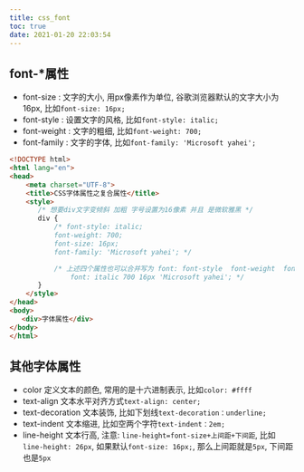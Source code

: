 ```yaml
---
title: css_font
toc: true
date: 2021-01-20 22:03:54
---
```

## font-*属性
- font-size : 文字的大小, 用px像素作为单位, 谷歌浏览器默认的文字大小为16px, 比如`font-size: 16px;`
- font-style : 设置文字的风格, 比如`font-style: italic;`
- font-weight : 文字的粗细, 比如`font-weight: 700;`
- font-family : 文字的字体, 比如`font-family: 'Microsoft yahei';`


```html
<!DOCTYPE html>
<html lang="en">
<head>
    <meta charset="UTF-8">
    <title>CSS字体属性之复合属性</title>
    <style>
       /* 想要div文字变倾斜 加粗 字号设置为16像素 并且 是微软雅黑 */
       div {
           /* font-style: italic;
           font-weight: 700;
           font-size: 16px;
           font-family: 'Microsoft yahei'; */

           /* 上述四个属性也可以合并写为 font: font-style  font-weight  font-size  font-family;
               font: italic 700 16px 'Microsoft yahei'; */
       }
    </style>
</head>
<body>
   <div>字体属性</div>
</body>
</html>
```

## 其他字体属性
- color 定义文本的颜色, 常用的是十六进制表示, 比如`color: #ffff`
- text-align 文本水平对齐方式`text-align: center;`
- text-decoration 文本装饰, 比如下划线`text-decoration：underline;`
- text-indent 文本缩进, 比如空两个字符`text-indent：2em;`
- line-height 文本行高, 注意: `line-height=font-size+上间距+下间距`, 比如`line-height: 26px`, 如果默认`font-size: 16px;`, 那么上间距就是`5px`, 下间距也是`5px`

